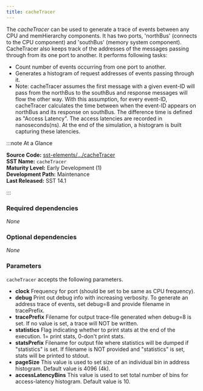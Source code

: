 ```yaml
---
title: cacheTracer
---
```


The *cacheTracer* can be used to generate a trace of events between any CPU and memHierarchy components. It has two ports, 'northBus' (connects to the CPU component) and 'southBus' (memory system component). CacheTracer also keeps track of the addresses of the messages passing through from its one port to another. It performs following tasks:
* Count number of events occurring from one port to another.
* Generates a histogram of request addresses of events passing through it.
* Note: cacheTracer assumes the first message with a given event-ID will pass from the northBus to the southBus and response messages will flow the other way. With this assumption, for every event-ID, cacheTracer calculates the time between when the event-ID appears on northBus and its response on southBus. The difference time is defined as "Access Latency". The access latencies are recorded in nanoseconds(ns). At the end of the simulation, a histogram is built capturing these latencies.

:::note At a Glance

**Source Code:** [sst-elements/.../cacheTracer](https://github.com/sstsimulator/sst-elements/tree/master/src/sst/elements/cacheTracer) &nbsp;  
**SST Name:** `cacheTracer` &nbsp;  
**Maturity Level:** Early Development (1) &nbsp;  
**Development Path:** Maintenance &nbsp;   
**Last Released:** SST 14.1

::: 

### Required dependencies
*None*

### Optional dependencies
*None*

### Parameters
`cacheTracer` accepts the following parameters.
* **clock** Frequency for port (should be set to be same as CPU frequency).
* **debug** Print out debug info with increasing verbosity. To generate an address trace of events, set debug=8 and provide filename in tracePrefix.
* **tracePrefix** Filename for output trace-file generated when debug=8 is set. If no value is set, a trace will NOT be written.
* **statistics** Flag indicating whether to print stats at the end of the execution. 1= print stats, 0-don't print stats.
* **statsPrefix** Filename for output file where statistics will be dumped if "statistics" is set. If filename is NOT provided and "statistics" is set, stats will be printed to stdout.
* **pageSize** This value is used to set size of an individual bin in address histogram. Default value is 4096 (4k).
* **accessLatencyBins** This value is used to set total number of bins for access-latency histogram. Default value is 10.
